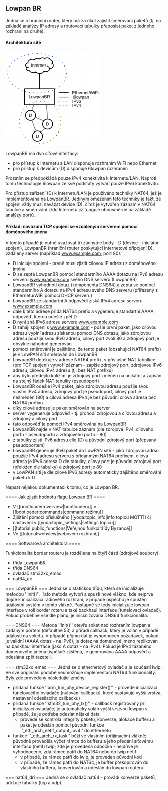 ## Lowpan BR

Jedná se o hraniční router, který má za úkol zajistit směrování paketů (tj. na základě analýzy IP adresy a routovací tabulky přeposlat paket z jednoho rozhraní na druhé).

#### Architektura sítě 

![Lowpan architecture](/images/hardware/lowpanbr_arch.png)

LowpanBR má dva síťové interfacy:
  * pro přístup k Internetu a LAN disponuje rozhraním WiFi nebo Ethernet
  * pro přístup k devicům (D) disponuje 6lowpan rozhraním

Prozatím se předpokládá pouze IPv4 konektivita k Internetu/LAN. Naproti tomu technologie 6lowpan ze své podstaty vytváří pouze IPv6 konektivitu. 

Pro přístup zařízení (D) k Internetu/LAN je používáno techniky NAT64, jež je implementována na LowpanBR. Jediným omezením této techniky je fakt, že spojení vždy musí navázat device (D), čímž je vytvořen záznam v NAT64 tabulce a směrování z/do Internetu již funguje obousměrně na základě analýzy portů. 

#### Příklad: navázání TCP spojení se vzdáleným serverem pomocí doménového jména
V tomto případě je nutné uvažovat tři záchytné body - D (device - iniciátor spojení), LowpanBR (hraniční router poskytující internetové připojení D), vzdálený server (například www.example.com, port 80).

  * D iniciuje spojení - prvně musí zjistit cílovou IP adresu z doménového jména
  * D se zeptá LowpanBR pomocí standartního AAAA dotazu na IPv6 adresu serveru www.example.com svého DNS serveru (LowpanBR)
  * LowpanBR vyhodnotí dotaz (komponenta DNS64) a zeptá se pomocí standartního A dotazu na IPv4 adresu svého DNS serveru (přiřazený z Ethernetu/WiFi pomocí DHCP serveru)
  * LowpanBR ze standartní A odpovědi získá IPv4 adresu serveru www.example.com
  * dále k této adrese přidá NAT64 prefix a vygeneruje standartní AAAA odpověď, kterou odešle zpět D
  * D nyní zná IPv6 adresu serveru www.example.com
  * D zahájí spojení s www.example.com - pošle první paket, jako cílovou adresu vyplní adresu získanou pomocí DNS dotazu, jako zdrojovou adresu použije svou IPv6 adresu, cílový port zvolí 80 a zdrojový port je obvykle náhodně generován
  * pomocí směrování je zajištěno, že tento paket (obsahující NAT64 prefix) je v LowPAN síti směrován do LowpanBR
  * LowpanBR detekuje v adrese NAT64 prefix, v příslušné NAT tabulkce (pro TCP spojení) vytvoří záznam - zapíše zdrojový port, zdrojovou IPv6 adresu, cílovou IPv4 adresu (tj. bez NAT prefixu)
  * aby bylo předejito kolizím, je zdrojový port změněn na unikátní a zapsán na stejný řádek NAT tabulky (pseudoport)
  * LowpanBR odešle IPv4 paket, jako zdrojovou adresu použije svou vlastní IPv4 adresu, zdrojový port je pseudoport, cílový port je nezměněn (80) a cílová adresa IPv4 je bez původní cílová adresa bez NAT64 prefixu
  * díky cílové adrese je paket směrován na server
  * server vygeneruje odpověď - tj. prohodí zdrojovou a cílovou adresu a zdrojový a cílový port
  * tato odpověď je pomocí IPv4 směrována na LowpanBR
  * LowpanBR najde v NAT tabulce záznam (dle zdrojové IPv4, cílového portu - pseudoportu a zdrojového portu - 80)
  * z tabulky zjistí IPv6 adresu cíle (D) a původní zdrojový port (přepsaný pseudoportem)
  * LowpanBR generuje IPv6 paket do LowPAN sítě - jako zdrojovou adrsu použije IPv4 adresu serveru s přidanmým NAT64 prefixem, cílová adresa je IPv6 adresa D dle tabulky, cílový port je původní zdrojový port (přeložen dle tabulky) a zdrojový port je 80
  * v LowPAN síti je dle cílové IPv6 adresy automaticky zajištěno směrování paketu k D



Napsat nějakou dokumentaci k tomu, co je Lowpan BR.

==== Jak zjistit hodnotu flagu Lowpan BR ====
  * V [[bootloader:overview|bootloaderu]] v [[bootloader:commands|command režimu]]
  * Zjištění pomocí příslušného [[yoda:topic_info|info topicu MQTT]] či nastavení v [[yoda:topic_settings|settings topicu]]
  * [[tutorial:public_functions|Veřejnou funkcí třídy Byzance]]
  * Ve [[tutorial:webview|webovém rozhraní]]

==== Softwarová architektura ====

Funkcionalita border routeru je rozdělena na čtyři části (zdrojové soubory):
  * třída LowpanBR
  * třída DNS64
  * ovladač stm32xx_emac
  * nat64_dri

=== LowpanBR ===
Jedná se o statickou třídu, která se inicializuje metodou ''init()''. Tato metoda vytvoří a spustí nové vlákno, kde nejprve dojde k inicializaci rádiového rozhraní, v případě úspěchu je spuštěn událostní systém v tomto vlákně. Postupně se tedy inicializuje lowpan interface v roli  border roteru a také backhaul interface (tunelovací ovladač). Pokud proběhne vše dle plánu, je inicializována DNS64 funkcionalita.

=== DNS64 ===
Metoda ''init()'' otevře soket nad rozhraním lowpan a zadaným portem (defaultně 53) a přiřadí callback, který je volán v případě události na soketu. V případě přijmu dat je vyhodnocen požadavek, pokud je validní (AAAA dotaz - na IPv6), je dotaz na doménové jméno replikován na backhaul interface (jako A dotaz - na IPv4). Pokud je IPv4 tázaného doménového jména úspěšně zjištěna, je generována AAAA odpověď a odeslána zpět tazateli.

=== stm32xx_emac ===
Jedná se o ethernetový ovladač a je součástí lwip. Ve své originální podobě neumožňuje implementaci NAT64 funkcionality. Byly zde provedeny následující změny:
  * přidaná funkce ''arm_tun_phy_device_register()'' - provede inicializaci tunelovacího ovladače  (nulování callbacků, které nastavuje vyšší vrstva, nastavení odesílacího callbacku)
  * přidaná funkce ''stm32_tun_phy_tx()'' - callback registrovaný při inicializaci ovladače; je automaticky volán vyšší vrstvou lowpan v případě, že je potřeba odeslat nějaká data
    * provede se kontrola integrity paketu, konverze, alokace bufferu a paket je odeslán pomocí původní funkce ''_eth_arch_netif_output_ipv4'' do ethernetu
  * funkce ''_eth_arch_rx_task'' běží ve vlastním (přijímacím) vlákně; původně prováděla výčet rámce do bufferu a jeho předání síťovému interfacu (netif) lwip; zde je provedena odbočka - nejdříve je vyhodnoceno, zda rámec patří do NAT64 nebo do lwip netif
    *  v případě, že rámec patří do lwip, je proveden původní kód
    *  v případě, že rámec patří do NAT64, je buffer překopírován do vlastního bufferu, konvertován a odeslán do lowpan routeru

=== nat64_dri ===
Jedná se o ovladač nat64 - provádí konverze paketů, udržuje tabulky (tcp a udp). 
